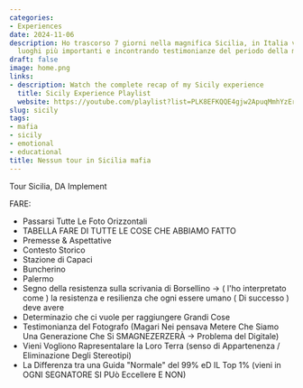 ```yaml
---
categories:
- Experiences
date: 2024-11-06
description: Ho trascorso 7 giorni nella magnifica Sicilia, in Italia visitando i
  luoghi più importanti e incontrando testimonianze del periodo della mafia
draft: false
image: home.png
links:
- description: Watch the complete recap of my Sicily experience
  title: Sicily Experience Playlist
  website: https://youtube.com/playlist?list=PLK8EFKQQE4gjw2ApuqMmhYzErl2te8iQn&feature=shared
slug: sicily
tags:
- mafia
- sicily
- emotional
- educational
title: Nessun tour in Sicilia mafia
---
```


<!-- hash: 2f08c245b5aa -->
Tour Sicilia, DA Implement

FARE:
- Passarsi Tutte Le Foto Orizzontali
- TABELLA FARE DI TUTTE LE COSE CHE ABBIAMO FATTO
- Premesse & Aspettative
- Contesto Storico
- Stazione di Capaci
- Buncherino
- Palermo
- Segno della resistenza sulla scrivania di Borsellino -> ( l'ho interpretato come ) la resistenza e resilienza che ogni essere umano ( Di successo ) deve avere
- Determinazio che ci vuole per raggiungere Grandi Cose
- Testimonianza del Fotografo (Magari Nei pensava Metere Che Siamo Una Generazione Che Si SMAGNEZERZERÀ -> Problema del Digitale)
- Vieni Vogliono Rapresentalare la Loro Terra (senso di Appartenenza / Eliminazione Degli Stereotipi)
- La Differenza tra una Guida "Normale" del 99% eD IL Top 1% (vieni in OGNI SEGNATORE SI PUò Eccellere E NON)


